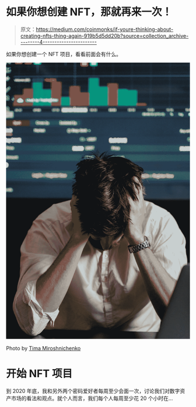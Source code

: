 # 如果你想创建 NFT，那就再来一次！

> 原文：<https://medium.com/coinmonks/if-youre-thinking-about-creating-nfts-thing-again-919b5d5dd20b?source=collection_archive---------4----------------------->

如果你想创建一个 NFT 项目，看看前面会有什么。

![](img/04c65985eda49fd36c21d39b7e7a7c2c.png)

Photo by [Tima Miroshnichenko](https://www.pexels.com/photo/man-in-white-button-up-shirt-covering-his-face-7567429/)

# **开始 NFT 项目**

到 2020 年底，我和另外两个密码爱好者每周至少会面一次，讨论我们对数字资产市场的看法和观点。就个人而言，我们每个人每周至少花 20 个小时在…
